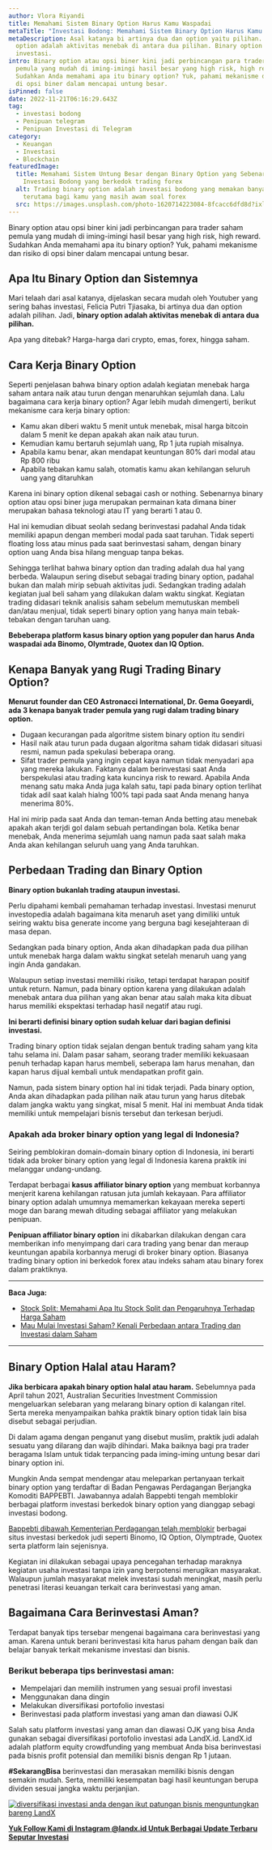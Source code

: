 ```yaml
---
author: Vlora Riyandi
title: Memahami Sistem Binary Option Harus Kamu Waspadai
metaTitle: "Investasi Bodong: Memahami Sistem Binary Option Harus Kamu Waspadai"
metaDescription: Asal katanya bi artinya dua dan option yaitu pilihan. Binary
  option adalah aktivitas menebak di antara dua pilihan. Binary option bukanlah
  investasi.
intro: Binary option atau opsi biner kini jadi perbincangan para trader saham
  pemula yang mudah di iming-imingi hasil besar yang high risk, high reward.
  Sudahkan Anda memahami apa itu binary option? Yuk, pahami mekanisme dan risiko
  di opsi biner dalam mencapai untung besar.
isPinned: false
date: 2022-11-21T06:16:29.643Z
tag:
  - investasi bodong
  - Penipuan telegram
  - Penipuan Investasi di Telegram
category:
  - Keuangan
  - Investasi
  - Blockchain
featuredImage:
  title: Memahami Sistem Untung Besar dengan Binary Option yang Sebenarnya
    Investasi Bodong yang berkedok trading forex
  alt: Trading binary option adalah investasi bodong yang memakan banyak korban
    terutama bagi kamu yang masih awam soal forex
  src: https://images.unsplash.com/photo-1620714223084-8fcacc6dfd8d?ixlib=rb-1.2.1&ixid=MnwxMjA3fDB8MHxwaG90by1wYWdlfHx8fGVufDB8fHx8&auto=format&fit=crop&w=1171&q=80
---
```

Binary option atau opsi biner kini jadi perbincangan para trader saham pemula yang mudah di iming-imingi hasil besar yang high risk, high reward. Sudahkan Anda memahami apa itu binary option? Yuk, pahami mekanisme dan risiko di opsi biner dalam mencapai untung besar.

## Apa Itu Binary Option dan Sistemnya

Mari telaah dari asal katanya, dijelaskan secara mudah oleh Youtuber yang sering bahas investasi, Felicia Putri Tjiasaka, bi artinya dua dan option adalah pilihan. Jadi, **binary option adalah aktivitas menebak di antara dua pilihan.** 

Apa yang ditebak? Harga-harga dari crypto, emas, forex, hingga saham.

## **Cara Kerja Binary Option**

Seperti penjelasan bahwa binary option adalah kegiatan menebak harga saham antara naik atau turun dengan menaruhkan sejumlah dana. Lalu bagaimana cara kerja binary option? Agar lebih mudah dimengerti, berikut mekanisme cara kerja binary option:

* Kamu akan diberi waktu 5 menit untuk menebak, misal harga bitcoin dalam 5 menit ke depan apakah akan naik atau turun.
* Kemudian kamu bertaruh sejumlah uang, Rp 1 juta rupiah misalnya.
* Apabila kamu benar, akan mendapat keuntungan 80% dari modal atau Rp 800 ribu
* Apabila tebakan kamu salah, otomatis kamu akan kehilangan seluruh uang yang ditaruhkan

Karena ini binary option dikenal sebagai cash or nothing. Sebenarnya binary option atau opsi biner juga merupakan permainan kata dimana biner merupakan bahasa teknologi atau IT yang berarti 1 atau 0. 

Hal ini kemudian dibuat seolah sedang berinvestasi padahal Anda tidak memiliki apapun dengan memberi modal pada saat taruhan. Tidak seperti floating loss atau minus pada saat berinvestasi saham, dengan binary option uang Anda bisa hilang menguap tanpa bekas.

Sehingga terlihat bahwa binary option dan trading adalah dua hal yang berbeda. Walaupun sering disebut sebagai trading binary option, padahal bukan dan malah mirip sebuah aktivitas judi. Sedangkan trading adalah kegiatan jual beli saham yang dilakukan dalam waktu singkat. Kegiatan trading didasari teknik analisis saham sebelum memutuskan membeli dan/atau menjual, tidak seperti binary option yang hanya main tebak-tebakan dengan taruhan uang.

**Bebeberapa platform kasus binary option yang populer dan harus Anda waspadai ada Binomo, Olymtrade, Quotex dan IQ Option.**

## Kenapa Banyak yang Rugi Trading Binary Option?

**Menurut founder dan CEO Astronacci International, Dr. Gema Goeyardi, ada 3 kenapa banyak trader pemula yang rugi dalam trading binary option.**

* Dugaan kecurangan pada algoritme sistem binary option itu sendiri
* Hasil naik atau turun pada dugaan algoritma saham tidak didasari situasi resmi, namun pada spekulasi beberapa orang.
* Sifat trader pemula yang ingin cepat kaya namun tidak menyadari apa yang mereka lakukan. Faktanya dalam berinvestasi saat Anda berspekulasi atau trading kata kuncinya risk to reward. Apabila Anda menang satu maka Anda juga kalah satu, tapi pada binary option terlihat tidak adil saat kalah hialng 100% tapi pada saat Anda menang hanya menerima 80%.

Hal ini mirip pada saat Anda dan teman-teman Anda betting atau menebak apakah akan terjdi gol dalam sebuah pertandingan bola. Ketika benar menebak, Anda menerima sejumlah uang namun pada saat salah maka Anda akan kehilangan seluruh uang yang Anda taruhkan.

## Perbedaan **Trading dan** Binary Op**tion**

**Binary option bukanlah trading ataupun investasi.**

Perlu dipahami kembali pemahaman terhadap investasi. Investasi menurut investopedia adalah bagaimana kita menaruh aset yang dimiliki untuk seiring waktu bisa generate income yang berguna bagi kesejahteraan di masa depan. 

Sedangkan pada binary option, Anda akan dihadapkan pada dua pilihan untuk menebak harga dalam waktu singkat setelah menaruh uang yang ingin Anda gandakan.

Walaupun setiap investasi memiliki risiko, tetapi terdapat harapan positif untuk return. Namun, pada binary option karena yang dilakukan adalah menebak antara dua pilihan yang akan benar atau salah maka kita dibuat harus memiliki ekspektasi terhadap hasil negatif atau rugi.

**Ini berarti definisi binary option sudah keluar dari bagian definisi investasi.**

Trading binary option tidak sejalan dengan bentuk trading saham yang kita tahu selama ini. Dalam pasar saham, seorang trader memiliki kekuasaan penuh terhadap kapan harus membeli, seberapa lam harus menahan, dan kapan harus dijual kembali untuk mendapatkan profit gain.

Namun, pada sistem binary option hal ini tidak terjadi. Pada binary option, Anda akan dihadapkan pada pilihan naik atau turun yang harus ditebak dalam jangka waktu yang singkat, misal 5 menit. Hal ini membuat Anda tidak memiliki untuk mempelajari bisnis tersebut dan terkesan berjudi.

### Apakah ada broker binary option yang legal di Indonesia? 

Seiring pemblokiran domain-domain binary option di Indonesia, ini berarti tidak ada broker binary option yang legal di Indonesia karena praktik ini melanggar undang-undang.

Terdapat berbagai **kasus affiliator binary option** yang membuat korbannya menjerit karena kehilangan ratusan juta jumlah kekayaan. Para affiliator binary option adalah umumnya memamerkan kekayaan mereka seperti moge dan barang mewah dituding sebagai affiliator yang melakukan penipuan. 

**Penipuan affiliator binary option** ini dikabarkan dilakukan dengan cara memberikan info menyimpang dari cara trading yang benar dan meraup keuntungan apabila korbannya merugi di broker binary option. Biasanya trading binary option ini berkedok forex atau indeks saham atau binary forex dalam praktiknya.

- - -

**Baca Juga:**

* [Stock Split: Memahami Apa Itu Stock Split dan Pengaruhnya Terhadap Harga Saham](https://landx.id/blog/stock-split-memahami-apa-itu-stock-split-dan-pengaruhnya-terhadap-harga-saham/)
* [Mau Mulai Investasi Saham? Kenali Perbedaan antara Trading dan Investasi dalam Saham](https://landx.id/blog/memahami-perbedaan-trading-dan-investasi/)

- - -

## Binary Option Halal atau Haram?

**Jika berbicara apakah binary option halal atau haram.** Sebelumnya pada April tahun 2021, Australian Securities Investment Commission mengeluarkan selebaran yang melarang binary option di kalangan ritel. Serta mereka menyampaikan bahka praktik binary option tidak lain bisa disebut sebagai perjudian.

Di dalam agama dengan penganut yang disebut muslim, praktik judi adalah sesuatu yang dilarang dan wajib dihindari. Maka baiknya bagi pra trader beragama Islam untuk tidak terpancing pada iming-iming untung besar dari binary option ini.

Mungkin Anda sempat mendengar atau meleparkan pertanyaan terkait binary option yang terdaftar di Badan Pengawas Perdagangan Berjangka Komoditi BAPPEBTI. Jawabannya adalah Bappebti tengah memblokir berbagai platform investasi berkedok binary option yang dianggap sebagi investasi bodong.

[Bappebti dibawah Kementerian Perdagangan telah memblokir](https://investasi.kontan.co.id/news/bappebti-blokir-1222-situs-perdagangan-berjangka-dan-judi-berkedok-trading-di-2021) berbagai situs investasi berkedok judi seperti Binomo, IQ Option, Olymptrade, Quotex serta platform lain sejenisnya. 

Kegiatan ini dilakukan sebagai upaya pencegahan terhadap maraknya kegiatan usaha investasi tanpa izin yang berpotensi merugikan masyarakat. Walaupun jumlah masyarakat melek investasi sudah meningkat, masih perlu penetrasi literasi keuangan terkait cara berinvestasi yang aman.

## Bagaimana Cara Berinvestasi Aman?

Terdapat banyak tips tersebar mengenai bagaimana cara berinvestasi yang aman. Karena untuk berani berinvestasi kita harus paham dengan baik dan belajar banyak terkait mekanisme investasi dan bisnis.

### **Berikut beberapa tips berinvestasi aman:**

* Mempelajari dan memilih instrumen yang sesuai profil investasi
* Menggunakan dana dingin
* Melakukan diversifikasi portofolio investasi
* Berinvestasi pada platform investasi yang aman dan diawasi OJK

Salah satu platform investasi yang aman dan diawasi OJK yang bisa Anda gunakan sebagai diversifikasi portofolio investasi ada LandX.id. LandX.id adalah platform equity crowdfunding yang membuat Anda bisa berinvestasi pada bisnis profit potensial dan memiliki bisnis dengan Rp 1 jutaan.

**\#SekarangBisa** berinvestasi dan merasakan memiliki bisnis dengan semakin mudah. Serta, memiliki kesempatan bagi hasil keuntungan berupa dividen sesuai jangka waktu perjanjian. 

[![diversifikasi investasi anda dengan ikut patungan bisnis menguntungkan bareng LandX](https://accountgram-production.sfo2.cdn.digitaloceanspaces.com/landx_ghost/2021/10/patungan-bisnis-menguntungkan-bareng-landx-4.png)](https://landx.id/project/?utm_source=Blog&utm_medium=organic+keyword&utm_campaign=blog&utm_id=Blog)

**[Yuk Follow Kami di Instagram @landx.id Untuk Berbagai Update Terbaru Seputar Investasi](https://www.instagram.com/landx.id/?utm_medium=copy_link)**